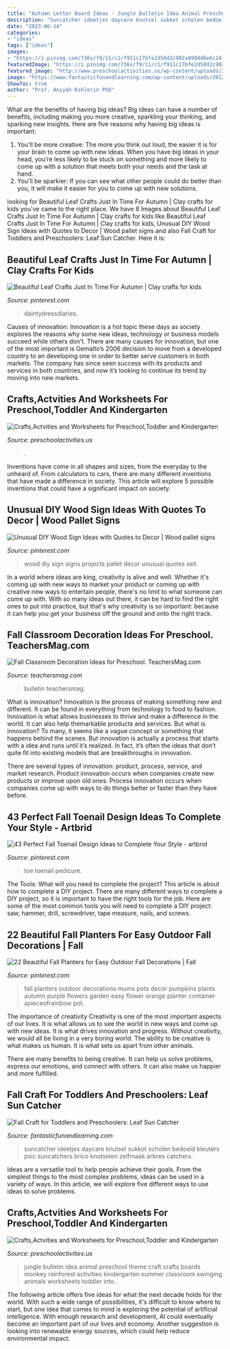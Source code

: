 ```yaml
---
title: "Autumn Letter Board Ideas - Jungle Bulletin Idea Animal Preschool Theme Craft Crafts Boards Monkey Rainforest Activities Kindergarten Summer Classroom Swinging Animals Worksheets Toddler Into"
description: "Suncatcher ideetjes daycare knutsel sukkot scholen bedoeld kleuters psic suncatchers brico knutselen zelfmaak arbres catchers"
date: "2023-06-14"
categories:
- "ideas"
tags: ["ideas"]
images:
- "https://i.pinimg.com/736x/f9/11/c1/f911c17bfe2d50d2c902a8904d6e6c24.jpg"
featuredImage: "https://i.pinimg.com/736x/f9/11/c1/f911c17bfe2d50d2c902a8904d6e6c24.jpg"
featured_image: "http://www.preschoolactivities.us/wp-content/uploads/2015/03/jungle-bulletin-board-3.jpg"
image: "https://www.fantasticfunandlearning.com/wp-content/uploads/2012/10/Fall-Craft.jpg"
ShowToc: true
author: "Prof. Aniyah Kshlerin PhD"
---
```



What are the benefits of having big ideas?
Big ideas can have a number of benefits, including making you more creative, sparkling your thinking, and sparking new insights. Here are five reasons why having big ideas is important: 
1. You’ll be more creative: The more you think out loud, the easier it is for your brain to come up with new ideas. When you have big ideas in your head, you’re less likely to be stuck on something and more likely to come up with a solution that meets both your needs and the task at hand. 
2. You’ll be sparkier: If you can see what other people could do better than you, it will make it easier for you to come up with new solutions.

	

		
looking for Beautiful Leaf Crafts Just In Time For Autumn | Clay crafts for kids you've came to the right place. We have 8 Images about Beautiful Leaf Crafts Just In Time For Autumn | Clay crafts for kids like Beautiful Leaf Crafts Just In Time For Autumn | Clay crafts for kids, Unusual DIY Wood Sign Ideas with Quotes to Decor | Wood pallet signs and also Fall Craft for Toddlers and Preschoolers: Leaf Sun Catcher. Here it is:
		
    
## Beautiful Leaf Crafts Just In Time For Autumn | Clay Crafts For Kids

<img loading=lazy src="https://i.pinimg.com/736x/f9/11/c1/f911c17bfe2d50d2c902a8904d6e6c24.jpg" onerror="this.onerror=null;this.src='https://tse3.mm.bing.net/th?id=OIP.Lq3bhfSjMkGLZRKMDvTf8wHaJ3&amp;pid=15.1';" alt="Beautiful Leaf Crafts Just In Time For Autumn | Clay crafts for kids">

_Source: pinterest.com_

>daintydressdiaries. 

	

Causes of innovation:
Innovation is a hot topic these days as society explores the reasons why some new ideas, technology or business models succeed while others don’t. There are many causes for innovation, but one of the most important is Gemalto’s 2006 decision to move from a developed country to an developing one in order to better serve customers in both markets. The company has since seen success with its products and services in both countries, and now it’s looking to continue its trend by moving into new markets.

    
## Crafts,Actvities And Worksheets For Preschool,Toddler And Kindergarten

<img loading=lazy src="https://www.preschoolactivities.us/wp-content/uploads/2015/10/Halloween-classroom-door-decoration.jpg" onerror="this.onerror=null;this.src='https://tse4.mm.bing.net/th?id=OIP.UI7HOZrce3hO2L2r2kZ7wwHaJ3&amp;pid=15.1';" alt="Crafts,Actvities and Worksheets for Preschool,Toddler and Kindergarten">

_Source: preschoolactivities.us_

>. 

	

Inventions have come in all shapes and sizes, from the everyday to the unheard of. From calculators to cars, there are many different inventions that have made a difference in society. This article will explore 5 possible inventions that could have a significant impact on society.

    
## Unusual DIY Wood Sign Ideas With Quotes To Decor | Wood Pallet Signs

<img loading=lazy src="https://i.pinimg.com/736x/c4/2f/5b/c42f5b62ebae15d40136bc454e9d4d55.jpg" onerror="this.onerror=null;this.src='https://tse4.mm.bing.net/th?id=OIP.OY5e3Di7unJQEktoQowqDwHaNJ&amp;pid=15.1';" alt="Unusual DIY Wood Sign Ideas with Quotes to Decor | Wood pallet signs">

_Source: pinterest.com_

>wood diy sign signs projects pallet decor unusual quotes sell. 

	

In a world where ideas are king, creativity is alive and well. Whether it's coming up with new ways to market your product or coming up with creative new ways to entertain people, there's no limit to what someone can come up with. With so many ideas out there, it can be hard to find the right ones to put into practice, but that's why creativity is so important: because it can help you get your business off the ground and onto the right track.

    
## Fall Classroom Decoration Ideas For Preschool. TeachersMag.com

<img loading=lazy src="http://teachersmag.com/wp-content/uploads/2019/10/Fall-Door-Decoration1.jpg" onerror="this.onerror=null;this.src='https://tse1.mm.bing.net/th?id=OIP.3Qn13xh_uFGZrT-XHioJ-wHaJ4&amp;pid=15.1';" alt="Fall Classroom Decoration Ideas for Preschool. TeachersMag.com">

_Source: teachersmag.com_

>bulletin teachersmag. 

	

What is innovation?
Innovation is the process of making something new and different. It can be found in everything from technology to food to fashion. Innovation is what allows businesses to thrive and make a difference in the world. It can also help themarkable products and services.
But what is innovation? To many, it seems like a vague concept or something that happens behind the scenes. But innovation is actually a process that starts with a idea and runs until it’s realized. In fact, it’s often the ideas that don’t quite fit into existing models that are breakthroughs in innovation.

There are several types of innovation: product, process, service, and market research. Product innovation occurs when companies create new products or improve upon old ones. Process innovation occurs when companies come up with ways to do things better or faster than they have before.

    
## 43 Perfect Fall Toenail Design Ideas To Complete Your Style - Artbrid

<img loading=lazy src="https://i.pinimg.com/736x/d1/a6/56/d1a656ebd123d60d8b520a4fc0f8efc9.jpg" onerror="this.onerror=null;this.src='https://tse4.mm.bing.net/th?id=OIP.qVkuc1v43KlABclmfnYNmgHaKE&amp;pid=15.1';" alt="43 Perfect Fall Toenail Design Ideas to Complete Your Style - artbrid">

_Source: pinterest.com_

>toe toenail pedicure. 

	

The Tools: What will you need to complete the project?
This article is about how to complete a DIY project. There are many different ways to complete a DIY project, so it is important to have the right tools for the job. Here are some of the most common tools you will need to complete a DIY project: saw, hammer, drill, screwdriver, tape measure, nails, and screws.

    
## 22 Beautiful Fall Planters For Easy Outdoor Fall Decorations | Fall

<img loading=lazy src="https://i.pinimg.com/736x/38/04/c1/3804c1945dda271d83fbd869b4b3d177.jpg" onerror="this.onerror=null;this.src='https://tse4.mm.bing.net/th?id=OIP.ioFiYHXnAF80hh-Ga_T7oAHaNK&amp;pid=15.1';" alt="22 Beautiful Fall Planters for Easy Outdoor Fall Decorations | Fall">

_Source: pinterest.com_

>fall planters outdoor decorations mums pots decor pumpkins plants autumn purple flowers garden easy flower orange planter container apieceofrainbow pot. 

	

The importance of creativity
Creativity is one of the most important aspects of our lives. It is what allows us to see the world in new ways and come up with new ideas. It is what drives innovation and progress.
Without creativity, we would all be living in a very boring world. The ability to be creative is what makes us human. It is what sets us apart from other animals.

There are many benefits to being creative. It can help us solve problems, express our emotions, and connect with others. It can also make us happier and more fulfilled.

    
## Fall Craft For Toddlers And Preschoolers: Leaf Sun Catcher

<img loading=lazy src="https://www.fantasticfunandlearning.com/wp-content/uploads/2012/10/Fall-Craft.jpg" onerror="this.onerror=null;this.src='https://tse2.mm.bing.net/th?id=OIP.KUXRS1U5EZvSShziMEkE9gHaLp&amp;pid=15.1';" alt="Fall Craft for Toddlers and Preschoolers: Leaf Sun Catcher">

_Source: fantasticfunandlearning.com_

>suncatcher ideetjes daycare knutsel sukkot scholen bedoeld kleuters psic suncatchers brico knutselen zelfmaak arbres catchers. 

	

Ideas are a versatile tool to help people achieve their goals. From the simplest things to the most complex problems, ideas can be used in a variety of ways. In this article, we will explore five different ways to use ideas to solve problems.

    
## Crafts,Actvities And Worksheets For Preschool,Toddler And Kindergarten

<img loading=lazy src="http://www.preschoolactivities.us/wp-content/uploads/2015/03/jungle-bulletin-board-3.jpg" onerror="this.onerror=null;this.src='https://tse2.mm.bing.net/th?id=OIP.fwCQzJz4NG5PwpFbfi2DuAHaJ6&amp;pid=15.1';" alt="Crafts,Actvities and Worksheets for Preschool,Toddler and Kindergarten">

_Source: preschoolactivities.us_

>jungle bulletin idea animal preschool theme craft crafts boards monkey rainforest activities kindergarten summer classroom swinging animals worksheets toddler into. 

	

The following article offers five ideas for what the next decade holds for the world. With such a wide range of possibilities, it's difficult to know where to start, but one idea that comes to mind is exploring the potential of artificial intelligence. With enough research and development, AI could eventually become an important part of our lives and economy. Another suggestion is looking into renewable energy sources, which could help reduce environmental impact.

